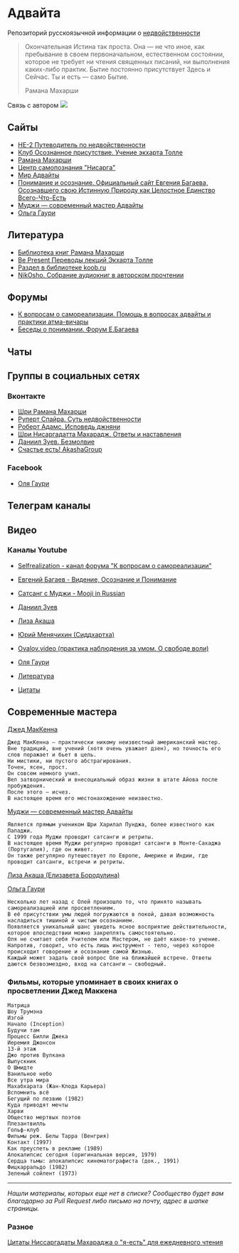 # Адвайта
Репозиторий русскоязычной информации о [недвойственности](https://ru.wikipedia.org/wiki/%D0%9D%D0%B5%D0%B4%D0%B2%D0%BE%D0%B9%D1%81%D1%82%D0%B2%D0%B5%D0%BD%D0%BD%D0%BE%D1%81%D1%82%D1%8C)
>Окончательная Истина так проста. Она — не что иное, как пребывание в своем первоначальном, естественном состоянии, которое не требует ни чтения священных писаний, ни выполнения каких-либо практик. Бытие постоянно присутствует Здесь и Сейчас. Ты и есть — само Бытие.
>
>Рамана Махарши

Связь с автором <img src="https://img.shields.io/badge/mkuligin%40-gmail.com-brightgreen" border="0">

## Сайты
+ [НЕ-2 Путеводитель по недвойственности](http://www.ne-2.ru/)
+ [Клуб Осознанное присутствие. Учение экхарта Толле](http://www.tolle.ru/)
+ [Рамана Махарши](http://ramana.ru/)
+ [Центр самопознания "Нисарга"](https://nisarga.center/)
+ [Мир Адвайты](http://advaitaworld.com/)
+ [Понимание и осознание. Официальный сайт Евгения Багаева, Осознавшего свою Истинную Природу как Целостное Единство Всего-Что-Есть](http://www.ponimanie.net/)
+ [Муджи — современный мастер Адвайты](https://mooji.ru/) 
+ [Ольга Гаури](http://olyagauri.ru/)


## Литература

+ [Библиотека книг Рамана Махарши](http://ramana.ru/books/index.html)
+ [Be Present Переводы лекций Экхарта Толле](https://sites.google.com/site/bepresent44/home)
+ [Раздел в библиотеке koob.ru](https://www.koob.ru/antireflection/)
+ [NikOsho. Собрание аудиокниг в авторском прочтении](http://nikosho.ru/)


## Форумы
+ [ К вопросам о самореализации. Помощь в вопросах адвайты и практики атма-вичары](http://selfrealization.info/threads/%D0%9E%D0%B1%D1%80%D0%B0%D1%89%D0%B5%D0%BD%D0%B8%D0%B5-%D0%BA-%D0%B3%D0%BE%D1%81%D1%82%D1%8F%D0%BC-%D0%BD%D0%B0%D1%88%D0%B5%D0%B3%D0%BE-%D1%84%D0%BE%D1%80%D1%83%D0%BC%D0%B0.1046/)
+ [Беседы о понимании. Форум Е.Багаева](http://www.ponimanie.net/forum/)


## Чаты


## Группы в социальных сетях
### Вконтакте
+ [Шри Рамана Махарши](https://vk.com/shri_ramana)
+ [Руперт Спайра. Суть недвойственности](https://vk.com/public_rupert_spira)
+ [Роберт Адамс. Исповедь джняни](https://vk.com/mtmind)
+ [Шри Нисаргадатта Махарадж. Ответы и наставления](https://vk.com/nisargadattamaharaj)
+ [Даниил Зуев. Безмолвие](https://vk.com/danielzuev_bezmolvie)
+ [Счастье есть! AkashaGroup](https://vk.com/akasha999world)


### Facebook
+ [Оля Гаури](https://www.facebook.com/olya.gauri)


## Телеграм каналы


## Видео
### Каналы Youtube
+ [Selfrealization - канал форума "К вопросам о самореализации"](https://www.youtube.com/channel/UCPrggD4EDi8I76pBusBlJww)
+ [Евгений Багаев - Видение, Осознание и Понимание](https://www.youtube.com/user/ponimanie/)
+ [Сатсанг с Муджи - Mooji in Russian](https://www.youtube.com/c/Moojirusskij)
+ [Даниил Зуев](https://www.youtube.com/c/DanZuev/)
+ [Лиза Акаша](https://www.youtube.com/channel/UCqOjnh5cVRbc0VBR8EyPhHQ)
+ [Юрий Менячихин (Сиддхартха)](https://www.youtube.com/c/sidhintube/)
+ [Ovalov.video (практика наблюдения за умом. О свободе воли)](https://www.youtube.com/channel/UCFDNIkcERwUiptob6IkSb9g)
+ [Оля Гаури](https://www.youtube.com/channel/UCRVwYNoG64gS8JvwTpjQmig)

 

+ [Литература](https://github.com/helix4d/advita-ru/blob/master/list_of_references)
+ [Цитаты](https://github.com/helix4d/advita-ru/blob/master/quotes.md)

## Современные мастера
[Джед МакКенна](https://www.koob.ru/mckenna/)
```
Джед МакКенна — практически никому неизвестный американский мастер. 
Вне традиций, вне учений (хотя очень уважает дзен), но точность его слов поражает и бьет в цель. 
Ни мистики, ни пустого абстрагирования. 
Точен, ясен, прост. 
Он совсем немного учил. 
Вел затворнический и внесоциальный образ жизни в штате Айова после пробуждения. 
После этого — исчез.
В настоящее время его местонахождение неизвестно.
```

[Муджи — современный мастер Адвайты](https://mooji.ru/) 
```
Является прямым учеником Шри Харилал Пунджа, более известного как Пападжи. 
С 1999 года Муджи проводит сатсанги и ретриты. 
В настоящее время Муджи регулярно проводит сатсанги в Монте-Сахаджа (Португалия), где он живет. 
Он также регулярно путешествует по Европе, Америке и Индии, где проводит сатсанги, встречи и ретриты. 
```
[Лиза Акаша (Елизавета Бородулина)](https://m.vk.com/15akasha)

[Ольга Гаури](http://olyagauri.ru/)
```
Несколько лет назад с Олей произошло то, что принято называть самореализацией или просветлением. 
В её присутствии умы людей погружаются в покой, давая возможность насладиться тишиной и чистым осознанием. 
Появляется уникальный шанс увидеть ясное восприятие действительности, которое впоследствии можно закреплять самостоятельно. 
Оля не считает себя Учителем или Мастером, не даёт какое-то учение. 
Напротив, говорит, что есть лишь инструмент - тело, через которое происходит говорение и осознание самой Жизнью.
Каждый может задать свой вопрос Оле на ближайшей встрече. Ответы даются безвозмездно, вход на сатсанги — свободный.
```

### Фильмы, которые упоминает в своих книгах о просветлении Джед Маккена
```
Матрица
Шоу Трумэна
Изгой
Начало (Inception)
Будучи там
Процесс Билли Джека
Иеремия Джонсон
13-й этаж
Джо против Вулкана
Выпускник
О Шмидте
Ванильное небо
Все утра мира
Махабхарата (Жан-Клода Карьера)
Вспомнить всё
Бегущий по лезвию (1982)
Куда приводят мечты
Харви
Общество мертвых поэтов
Плезантвилль
Гольф-клуб
Фильмы реж. Белы Тарра (Венгрия)
Контакт (1997)
Как преуспеть в рекламе (1989)
Апокалипсис сегодня (оригинальная версия, 1979)
Сердца тьмы: апокалипсис кинематографиста (док., 1991)
Фицкарральдо (1982)
Зеленый сойлент (1973)
```

***


*<a name="1head">Нашли материалы, которых еще нет в списке? Сообщество будет вам благодарно за Pull Request либо письмо на почту, адрес в шапке страницы.</a>*


### Разное

[Цитаты Ниссаргадаты Махараджа о "я-есть" для ежедневного чтения](https://github.com/helix4d/advaita-ru/blob/master/i-am_quotes_for_every_day.md)
